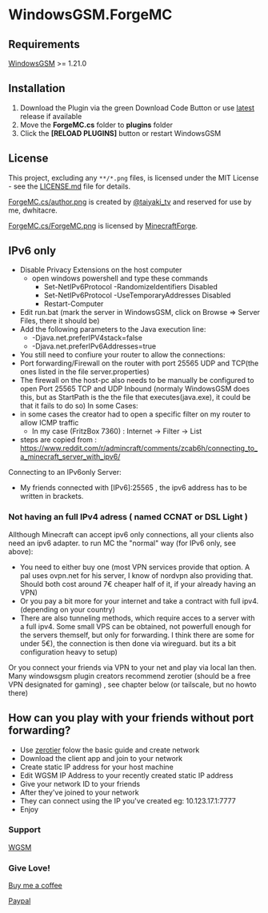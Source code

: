 # WindowsGSM.ForgeMC

## Requirements
[WindowsGSM](https://github.com/WindowsGSM/WindowsGSM) >= 1.21.0

## Installation
1. Download the Plugin via the green Download Code Button or use [latest](https://github.com/Raziel7893/WindowsGSM.ForgeMC/releases/latest) release if available
1. Move the **ForgeMC.cs** folder to **plugins** folder
1. Click the **[RELOAD PLUGINS]** button or restart WindowsGSM

## License
This project, excluding any `**/*.png` files, is licensed under the MIT License - see the [LICENSE.md](LICENSE.md) file for details.

[ForgeMC.cs/author.png](ForgeMC.cs/author.png) is created by [@taiyaki_tv](https://twitter.com/taiyaki_tv) and reserved for use by me, dwhitacre.

[ForgeMC.cs/ForgeMC.png](ForgeMC.cs/ForgeMC.png) is licensed by [MinecraftForge](https://github.com/MinecraftForge/MinecraftForge).

## IPv6 only
- Disable Privacy Extensions on the host computer
  - open windows powershell and type these commands
    - Set-NetIPv6Protocol -RandomizeIdentifiers Disabled
    - Set-NetIPv6Protocol -UseTemporaryAddresses Disabled
    - Restart-Computer
- Edit run.bat (mark the server in WindowsGSM, click on Browse => Server Files, there it should be)
- Add the following parameters to the Java execution line:
  - -Djava.net.preferIPV4stack=false
  - -Djava.net.preferIPv6Addresses=true
- You still need to confiure your router to allow the connections:
- Port forwarding/Firewall on the router with port 25565 UDP and TCP(the ones listed in the file server.properties)
- The firewall on the host-pc also needs to be manually be configured to open Port 25565 TCP and UDP Inbound (normaly WindowsGSM does this, but as StartPath is the the file that executes(java.exe), it could be that it fails to do so)
In some Cases: 
- in some cases the creator had to open a specific filter on my router to allow ICMP traffic
  - In my case (FritzBox 7360) : Internet -> Filter -> List
- steps are copied from : https://www.reddit.com/r/admincraft/comments/zcab6h/connecting_to_a_minecraft_server_with_ipv6/

Connecting to an IPv6only Server:
- My friends connected with [IPv6]:25565 , the ipv6 address has to be written in brackets.


### Not having an full IPv4 adress ( named CCNAT or DSL Light )
Allthough Minecraft can accept ipv6 only connections, all your clients also need an ipv6 adapter. to run MC the "normal" way (for IPv6 only, see above):
- You need to either buy one (most VPN services provide that option. A pal uses ovpn.net for his server, I know of nordvpn also providing that. Should both cost around 7€ cheaper half of it, if your already having an VPN)
- Or you pay a bit more for your internet and take a contract with full ipv4. (depending on your country)
- There are also tunneling methods, which require acces to a server with a full ipv4. Some small VPS can be obtained, not powerfull enough for the servers themself, but only for forwarding. I think there are some for under 5€), the connection is then done via wireguard. but its a bit configuration heavy to setup) 

Or you connect your friends via VPN to your net and play via local lan then.
Many windowsgsm plugin creators recommend zerotier (should be a free VPN designated for gaming) , see chapter below (or tailscale, but no howto there)

## How can you play with your friends without port forwarding?
- Use [zerotier](https://www.zerotier.com/) folow the basic guide and create network
- Download the client app and join to your network
- Create static IP address for your host machine
- Edit WGSM IP Address to your recently created static IP address
- Give your network ID to your friends
- After they've joined to your network
- They can connect using the IP you've created eg: 10.123.17.1:7777
- Enjoy

### Support
[WGSM](https://discord.com/channels/590590698907107340/645730252672335893)

### Give Love!
[Buy me a coffee](https://ko-fi.com/raziel7893)

[Paypal](https://paypal.me/raziel7893)
